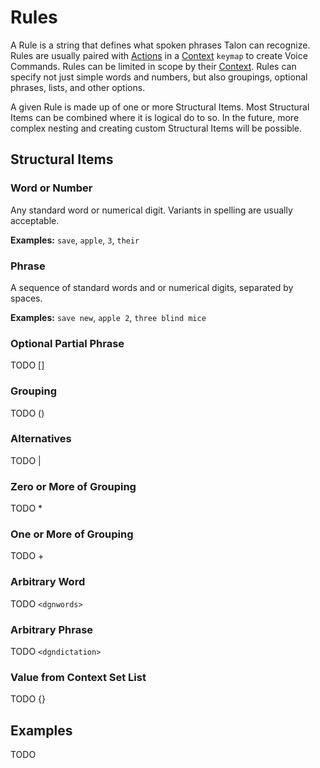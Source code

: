 # Rules

A Rule is a string that defines what spoken phrases Talon can recognize. Rules are usually paired with [Actions](Actions.md) in a [Context](Context.md) `keymap` to create Voice Commands. Rules can be limited in scope by their [Context](Context.md). Rules can specify not just simple words and numbers, but also groupings, optional phrases, lists, and other options.

A given Rule is made up of one or more Structural Items. Most Structural Items can be combined where it is logical do to so. In the future, more complex nesting and creating custom Structural Items will be possible.


## Structural Items

### Word or Number

Any standard word or numerical digit. Variants in spelling are usually acceptable.

**Examples:** `save`, `apple`, `3`, `their`

### Phrase

A sequence of standard words and or numerical digits, separated by spaces.

**Examples:** `save new`, `apple 2`, `three blind mice`

### Optional Partial Phrase

TODO []

### Grouping

TODO ()

### Alternatives

TODO |

### Zero or More of Grouping

TODO *

### One or More of Grouping

TODO +

### Arbitrary Word

TODO `<dgnwords>`

### Arbitrary Phrase

TODO `<dgndictation>`

### Value from Context Set List

TODO {}


## Examples

TODO